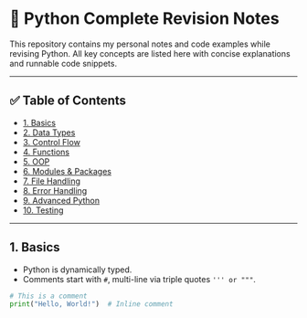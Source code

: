 # 🐍 Python Complete Revision Notes

This repository contains my personal notes and code examples while revising Python. All key concepts are listed here with concise explanations and runnable code snippets.

---

## ✅ Table of Contents

- [1. Basics](#1-basics)
- [2. Data Types](#2-data-types)
- [3. Control Flow](#3-control-flow)
- [4. Functions](#4-functions)
- [5. OOP](#5-oop)
- [6. Modules & Packages](#6-modules--packages)
- [7. File Handling](#7-file-handling)
- [8. Error Handling](#8-error-handling)
- [9. Advanced Python](#9-advanced-python)
- [10. Testing](#10-testing)

---

## 1. Basics

- Python is dynamically typed.
- Comments start with `#`, multi-line via triple quotes `''' or """`.

```python
# This is a comment
print("Hello, World!")  # Inline comment
